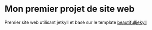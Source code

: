 # Mon premier projet de site web

Premier site web utilisant jetkyll et basé sur le template [beautifulljekyll](https://beautifuljekyll.com/) 
